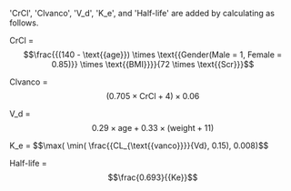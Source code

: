 'CrCl', 'Clvanco', 'V_d', 'K_e', and 'Half-life' are added by calculating as follows.

CrCl =  $$\frac{{(140 - \text{{age}}) \times \text{{Gender(Male = 1, Female = 0.85)}} \times \text{{BMI}}}}{72 \times \text{{Scr}}}$$

Clvanco = $$(0.705 \times \text{{CrCl}} + 4) \times 0.06$$

V_d = $$ 0.29 \times \text{{age}} + 0.33 \times (\text{{weight}} + 11)$$

K_e = $$\max( \min( \frac{{CL_{\text{{vanco}}}}{Vd}, 0.15), 0.008)$$

Half-life = $$\frac{0.693}{{Ke}}$$
